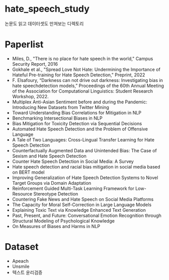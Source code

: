 # hate_speech_study
논문도 읽고 데이터셋도 만져보는 디렉토리


# Paperlist
- Miles, D., "There is no place for hate speech in the world," Campus Security Report, 2016
- Gokhale et al., "Spread Love Not Hate: Undermining the Importance of Hateful Pre-training for Hate Speech Detection," Preprint, 2022
- F. Elsafoury, “Darkness can not drive out darkness: Investigating bias in hate speechdetection models,” Proceedings of the 60th Annual Meeting of the Association for Computational Linguistics: Student Research Workshop, 2022. 
- Multiplex Anti-Asian Sentiment before and during the Pandemic: Introducing New Datasets from Twitter Mining
- Toward Understanding Bias Correlations for Mitigation in NLP
- Benchmarking Intersectional Biases in NLP
- Bias Mitigation for Toxicity Detection via Sequential Decisions
- Automated Hate Speech Detection and the Problem of Offensive Language
- A Tale of Two Languages: Cross-Lingual Transfer Learning for Hate Speech Detection
- Counterfactually Augmented Data and Unintended Bias: The Case of Sexism and Hate Speech Detection
- Counter Hate Speech Detection in Social Media: A Survey
- Hate speech detection and racial bias mitigation in social media based on BERT model
- Improving Generalization of Hate Speech Detection Systems to Novel Target Groups via Domain Adaptation
- Reinforcement Guided Multi-Task Learning Framework for Low-Resource Stereotype Detection
- Countering Fake News and Hate Speech on Social Media Platforms
- The Capacity for Moral Self-Correction in Large Language Models
- Explaining Toxic Text via Knowledge Enhanced Text Generation
- Past, Present, and Future: Conversational Emotion Recognition through Structural Modeling of Psychological Knowledge
- On Measures of Biases and Harms in NLP

# Dataset
- Apeach
- Unsmile
- 텍스트 윤리검증
